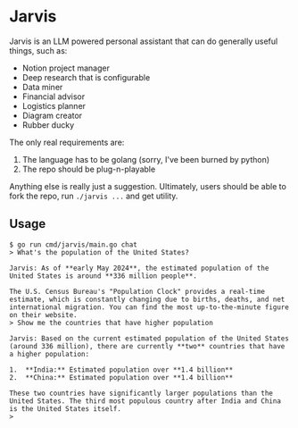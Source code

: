 # Jarvis
Jarvis is an LLM powered personal assistant that can do generally useful things, such as:
* Notion project manager
* Deep research that is configurable
* Data miner
* Financial advisor
* Logistics planner
* Diagram creator
* Rubber ducky

The only real requirements are:
1. The language has to be golang (sorry, I've been burned by python)
2. The repo should be plug-n-playable

Anything else is really just a suggestion. Ultimately, users should be able to fork the repo, run `./jarvis ...` and get utility.

## Usage
```
$ go run cmd/jarvis/main.go chat
> What's the population of the United States?

Jarvis: As of **early May 2024**, the estimated population of the United States is around **336 million people**.

The U.S. Census Bureau's "Population Clock" provides a real-time estimate, which is constantly changing due to births, deaths, and net international migration. You can find the most up-to-the-minute figure on their website.
> Show me the countries that have higher population

Jarvis: Based on the current estimated population of the United States (around 336 million), there are currently **two** countries that have a higher population:

1.  **India:** Estimated population over **1.4 billion**
2.  **China:** Estimated population over **1.4 billion**

These two countries have significantly larger populations than the United States. The third most populous country after India and China is the United States itself.
> 
```
